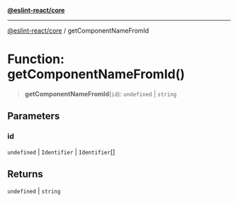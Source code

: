 [**@eslint-react/core**](../README.md)

***

[@eslint-react/core](../README.md) / getComponentNameFromId

# Function: getComponentNameFromId()

> **getComponentNameFromId**(`id`): `undefined` \| `string`

## Parameters

### id

`undefined` | `Identifier` | `Identifier`[]

## Returns

`undefined` \| `string`
